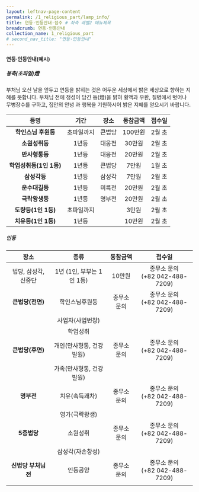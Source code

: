 ```yaml
---
layout: leftnav-page-content
permalink: /1_religious_part/lamp_info/
title: 연등·인등안내·접수 # 좌측 레벨2 메뉴제목
breadcrumb: 연등·인등안내 
collection_name: 1_religious_part
# second_nav_title: "연등·인등안내" 
---
```


#### 연등·인등안내(예시)

##### **봉축(초파일)燈**

부처님 오신 날을 앞두고 연등을 밝히는 것은 어두운 세상에서 밝은 세상으로 향하는 지혜를 뜻합니다. 부처님 전에 정성이 담긴 등(燈)을 밝혀 횡액과 우환, 질병에서 벗어나 무병장수를 구하고, 집안의 안녕 과 행복을 기원하시어 밝은 지혜를 얻으시기 바랍니다.

|등명	|기간	|장소	|동참금액	|접수일|
|:-:|:-:|:-:|:-:|:-:|
|**학인스님 후원등**|	초파일까지|	큰법당|	100만원|	2월 초|
|**소원성취등**|	1년등|	대웅전|	30만원	|2월 초|
|**만사형통등**|	1년등|	대웅전|	20만원	|2월 초|
|**학업성취등(1인 1등)**|	1년등|	큰법당|	7만원|	1월 초|
|**삼성각등**|	1년등|	삼성각|	7만원|	2월 초|
|**운수대길등**|	1년등|	미륵전|	20만원|	2월 초|
|**극락왕생등**|	1년등|	명부전|	20만원|	2월 초|
|**도량등(1인 1등)**|	초파일까지| |	3만원|	2월 초|
|**치유등(1인 1등)**|	1년등| |	10만원|	2월 초|


##### 인등

|**장소**|**종류**|동참금액	|접수일|
|:-:|:-:|:-:|:-:|
|법당, 삼성각, 신중단|	1년 (1인, 부부는 1인 1등)|	10만원|종무소 문의<br>(+82 042-488-7209)|
| **큰법당(전면)** | 학인스님후원등| 종무소 문의|종무소 문의<br>(+82 042-488-7209)|
|  | 사업자(사업번창)|   |   |
|  | 학업성취|   |   |
| **큰법당(후면)** | 개인(만사형통, 건강발원)| 종무소 문의|종무소 문의<br>(+82 042-488-7209)|
|  | 가족(만사형통, 건강발원)|   |   |
| **명부전** | 치유(속득쾌차)| 종무소 문의|종무소 문의<br>(+82 042-488-7209)|
|  | 영가(극락왕생)|   |   |
| **5층법당** | 소원성취| 종무소 문의|종무소 문의<br>(+82 042-488-7209)|
|  | 삼성각(자손창성)|   |   |
| **신법당 부처님전** | 인등공양| 종무소 문의|종무소 문의<br>(+82 042-488-7209)|
|  |   |   |   |
